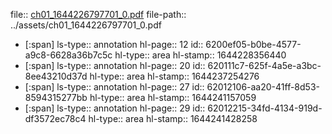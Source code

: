 file:: [ch01_1644226797701_0.pdf](../assets/ch01_1644226797701_0.pdf)
file-path:: ../assets/ch01_1644226797701_0.pdf

- [:span]
  ls-type:: annotation
  hl-page:: 12
  id:: 6200ef05-b0be-4577-a9c8-6628a36b7c5c
  hl-type:: area
  hl-stamp:: 1644228356440
- [:span]
  ls-type:: annotation
  hl-page:: 20
  id:: 620111c7-625f-4a5e-a3bc-8ee43210d37d
  hl-type:: area
  hl-stamp:: 1644237254276
- [:span]
  ls-type:: annotation
  hl-page:: 27
  id:: 62012106-aa20-41ff-8d53-8594315277bb
  hl-type:: area
  hl-stamp:: 1644241157059
- [:span]
  ls-type:: annotation
  hl-page:: 29
  id:: 62012215-34fd-4134-919d-df3572ec78c4
  hl-type:: area
  hl-stamp:: 1644241428258